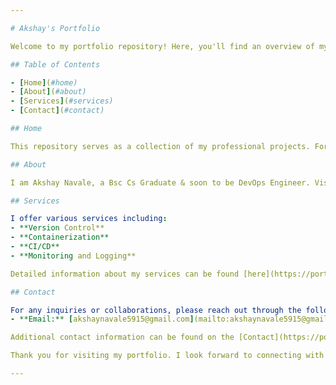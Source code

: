 ```yaml
---

# Akshay's Portfolio

Welcome to my portfolio repository! Here, you'll find an overview of my projects and services. For detailed information, please visit my [portfolio website](https://portfolio-akshay20ns-projects.vercel.app/).

## Table of Contents

- [Home](#home)
- [About](#about)
- [Services](#services)
- [Contact](#contact)

## Home

This repository serves as a collection of my professional projects. For a comprehensive view of my work, please visit my [portfolio website](https://portfolio-akshay20ns-projects.vercel.app/index.html).

## About

I am Akshay Navale, a Bsc Cs Graduate & soon to be DevOps Engineer. Visit the [About](https://portfolio-akshay20ns-projects.vercel.app/about.html) section of my website to learn more about me.

## Services

I offer various services including:
- **Version Control**
- **Containerization**
- **CI/CD**
- **Monitoring and Logging**

Detailed information about my services can be found [here](https://portfolio-akshay20ns-projects.vercel.app/services.html).

## Contact

For any inquiries or collaborations, please reach out through the following channel:
- **Email:** [akshaynavale5915@gmail.com](mailto:akshaynavale5915@gmail.com)

Additional contact information can be found on the [Contact](https://portfolio-akshay20ns-projects.vercel.app/contact.html) page of my website.

Thank you for visiting my portfolio. I look forward to connecting with you!

---
```

